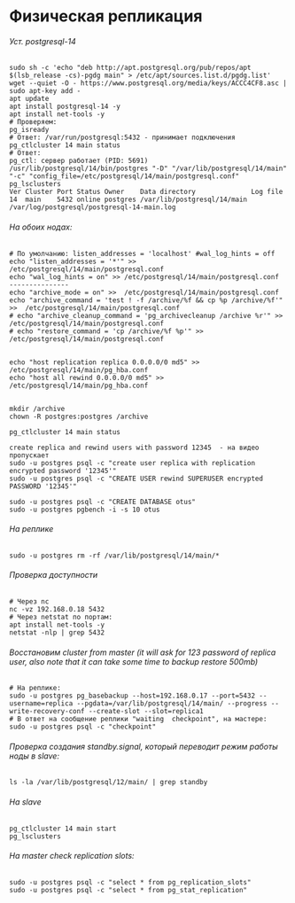 # Физическая репликация

###### Уст. postgresql-14
```
sudo sh -c 'echo "deb http://apt.postgresql.org/pub/repos/apt $(lsb_release -cs)-pgdg main" > /etc/apt/sources.list.d/pgdg.list'
wget --quiet -O - https://www.postgresql.org/media/keys/ACCC4CF8.asc | sudo apt-key add -
apt update
apt install postgresql-14 -y
apt install net-tools -y
# Проверяем:
pg_isready
# Ответ: /var/run/postgresql:5432 - принимает подключения
pg_ctlcluster 14 main status
# Ответ:
pg_ctl: сервер работает (PID: 5691)
/usr/lib/postgresql/14/bin/postgres "-D" "/var/lib/postgresql/14/main" "-c" "config_file=/etc/postgresql/14/main/postgresql.conf"
pg_lsclusters
Ver Cluster Port Status Owner    Data directory              Log file
14  main    5432 online postgres /var/lib/postgresql/14/main /var/log/postgresql/postgresql-14-main.log
````
###### На обоих нодах:
```
# По умолчанию: listen_addresses = 'localhost' #wal_log_hints = off
echo "listen_addresses = '*'" >> /etc/postgresql/14/main/postgresql.conf
echo "wal_log_hints = on" >> /etc/postgresql/14/main/postgresql.conf
---------------
echo "archive_mode = on" >>  /etc/postgresql/14/main/postgresql.conf
echo "archive_command = 'test ! -f /archive/%f && cp %p /archive/%f'" >>  /etc/postgresql/14/main/postgresql.conf
# echo "archive_cleanup_command = 'pg_archivecleanup /archive %r'" >>  /etc/postgresql/14/main/postgresql.conf
# echo "restore_command = 'cp /archive/%f %p'" >>  /etc/postgresql/14/main/postgresql.conf


echo "host replication replica 0.0.0.0/0 md5" >> /etc/postgresql/14/main/pg_hba.conf
echo "host all rewind 0.0.0.0/0 md5" >> /etc/postgresql/14/main/pg_hba.conf


mkdir /archive
chown -R postgres:postgres /archive
```

```
pg_ctlcluster 14 main status
```
```
create replica and rewind users with password 12345  - на видео пропускает
sudo -u postgres psql -c "create user replica with replication encrypted password '12345'"
sudo -u postgres psql -c "CREATE USER rewind SUPERUSER encrypted PASSWORD '12345'"
```
```
sudo -u postgres psql -c "CREATE DATABASE otus"
sudo -u postgres pgbench -i -s 10 otus
```
###### На реплике 
```
sudo -u postgres rm -rf /var/lib/postgresql/14/main/*
```
###### Проверка доступности
```
# Через nc
nc -vz 192.168.0.18 5432
# Через netstat по портам:
apt install net-tools -y
netstat -nlp | grep 5432
```
###### Восстановим cluster from master (it will ask for 123 password of replica user, also note that it can take some time to backup restore 500mb)
```
# На реплике:
sudo -u postgres pg_basebackup --host=192.168.0.17 --port=5432 --username=replica --pgdata=/var/lib/postgresql/14/main/ --progress --write-recovery-conf --create-slot --slot=replica1
# В ответ на сообщение реплики "waiting  checkpoint", на мастере:
sudo -u postgres psql -c "checkpoint"
```
###### Проверка создания standby.signal, который переводит режим работы ноды в slave: 
```
ls -la /var/lib/postgresql/12/main/ | grep standby
```
###### На slave
```
pg_ctlcluster 14 main start
pg_lsclusters
```
###### На master check replication slots:
```
sudo -u postgres psql -c "select * from pg_replication_slots"
sudo -u postgres psql -c "select * from pg_stat_replication"
```




















